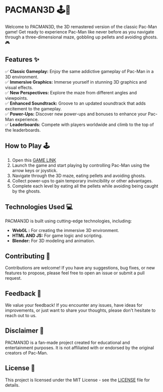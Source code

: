 # PACMAN3D 🕹️👻

Welcome to PACMAN3D, the 3D remastered version of the classic Pac-Man game! Get ready to experience Pac-Man like never before as you navigate through a three-dimensional maze, gobbling up pellets and avoiding ghosts. 🎮

## Features ✨

✅ **Classic Gameplay:** Enjoy the same addictive gameplay of Pac-Man in a 3D environment.  
✅ **Immersive Graphics:** Immerse yourself in stunning 3D graphics and visual effects.  
✅ **New Perspectives:** Explore the maze from different angles and viewpoints.  
✅ **Enhanced Soundtrack:** Groove to an updated soundtrack that adds excitement to the gameplay.  
✅ **Power-Ups:** Discover new power-ups and bonuses to enhance your Pac-Man experience.  
✅ **Leaderboards:** Compete with players worldwide and climb to the top of the leaderboards.

## How to Play 🕹️

1. Open this [GAME LINK](https://pacman-3d.vercel.app/)
2. Launch the game and start playing by controlling Pac-Man using the arrow keys or joystick.
3. Navigate through the 3D maze, eating pellets and avoiding ghosts.
4. Collect power-ups to gain temporary invincibility or other advantages.
5. Complete each level by eating all the pellets while avoiding being caught by the ghosts.

## Technologies Used 💻

PACMAN3D is built using cutting-edge technologies, including:

- **WebGL :** For creating the immersive 3D environment.
- **HTML AND JS:** For game logic and scripting.
- **Blender:** For 3D modeling and animation.

## Contributing 🤝

Contributions are welcome! If you have any suggestions, bug fixes, or new features to propose, please feel free to open an issue or submit a pull request.

## Feedback 📝

We value your feedback! If you encounter any issues, have ideas for improvements, or just want to share your thoughts, please don't hesitate to reach out to us.

## Disclaimer 📣

PACMAN3D is a fan-made project created for educational and entertainment purposes. It is not affiliated with or endorsed by the original creators of Pac-Man.

## License 📄

This project is licensed under the MIT License - see the [LICENSE](LICENSE) file for details.
